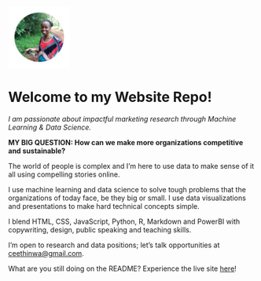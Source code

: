 <img src="https://raw.githubusercontent.com/CeeThinwa/ceethinwa.github.io/main/resources/img/profile.svg"
       alt="Cynthia profile" width="25%" />

# Welcome to my Website Repo!

*I am passionate about impactful marketing research through Machine Learning & Data Science.*

**MY BIG QUESTION: How can we make more organizations competitive and sustainable?**

The world of people is complex and I’m here to use data to make sense of it all using compelling stories online.

I use machine learning and data science to solve tough problems that the organizations of today face, be they big or small. I use data visualizations and presentations to make hard technical concepts simple.

I blend HTML, CSS, JavaScript, Python, R, Markdown and PowerBI with copywriting, design, public speaking and teaching skills.

I’m open to research and data positions; let’s talk opportunities at [ceethinwa@gmail.com](mailto:ceethinwa@gmail.com).

What are you still doing on the README? Experience the live site [here](https://ceethinwa.github.io/BTS-Continuous-Learning)!
